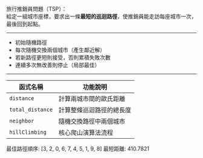 旅行推銷員問題（TSP）：  
給定一組城市座標，要求出一條**最短的巡迴路徑**，使推銷員能走訪每座城市一次，最後回到起點。

---

- 初始隨機路徑
- 每次隨機交換兩個城市（產生鄰近解）
- 若新路徑更短則接受，否則累積失敗次數
- 連續多次無改善則停止（局部最佳）

---

| 函式名稱         | 功能說明                            |
|------------------|-------------------------------------|
| `distance`       | 計算兩城市間的歐氏距離              |
| `total_distance` | 計算整條巡迴路徑的總長度            |
| `neighbor`       | 隨機交換路徑中兩個城市              |
| `hillClimbing`   | 核心爬山演算法流程                  |

最佳路徑順序: [3, 2, 0, 6, 7, 4, 5, 1, 9, 8]
最短距離: 410.7821